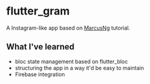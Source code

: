 # flutter_gram

A Instagram-like app based on [MarcusNg](https://github.com/MarcusNg) tutorial.

## What I've learned

- bloc state management based on flutter_bloc
- structuring the app in a way it'd be easy to maintain
- Firebase integration